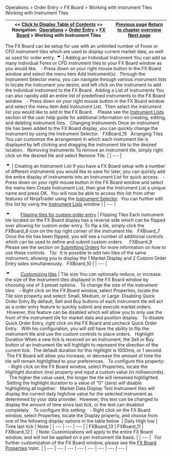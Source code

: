 ﻿
Operations \> Order Entry \> FX Board \> Working with Instrument Tiles
Working with Instrument Tiles

| \<\< [Click to Display Table of Contents](working_with_instrument_tiles_fx_board.md) \>\> **Navigation:**     [Operations](operations.md) \> [Order Entry](order_entry.md) \> [FX Board](fx_board.md) \> Working with Instrument Tiles | [Previous page](display_overview_fx_board.md) [Return to chapter overview](fx_board.md) [Next page](submitting_orders_fx_board.md) |
| --- | --- |
The FX Board can be setup for use with an unlimited number of Forex or CFD instrument tiles which are used to display current market data, as well as used for order entry.
![tog_minus](tog_minus.gif)
| Adding an Individual Instrument You can add as many individual Forex or CFD instrument tiles to your FX Board window as you would like.   - Press down on your right mouse button in the FX Board window and select the menu item Add Instrument(s).  Through the Instrument Selector menu, you can navigate through various instrument lists to locate the instrument you desire, and left click on the instrument to add the individual instrument to the FX Board.  Adding a List of Instruments You can also rapidly add an entire list of predefined instruments to the FX Board window.   - Press down on your right mouse button in the FX Board window and select the menu item Add Instrument List.  Then select the instrument list you would like to add to the FX Board.    Please see the [Instrument Lists](instrument_lists.md) section of the user help guide for additional information on creating, editing, and deleting instrument lists.   Changing Instruments Once an instrument tile has been added to the FX Board display, you can quickly change the instrument by using the Instrument Selector.   FXBoard_15   Arranging Tiles You can customize the arrangement in which each instrument tile is displayed by left clicking and dragging the instrument tile to the desired location.   Removing Instruments To remove an instrument tile, simply right click on the desired tile and select Remove Tile. |
| --- |

![tog_minus](tog_minus.gif)
| Creating an Instrument List If you have a FX Board setup with a number of different instruments you would like to save for later, you can quickly add the entire display of instruments into an Instrument List for quick access.   - Press down on your right mouse button in the FX Board window and select the menu item Create Instrument List, then give the Instrument List a unique name and press OK.  You will now be able to access this list from other features of NinjaTrader using the [Instrument Selector](instrumentselector.md).  You can further edit this list by using the [Instrument Lists](instrument_lists.md) window |
| --- |

![tog_minus](tog_minus.gif)        [Flipping tiles for custom order entry](javascript:HMToggle('toggle','FlippingTilesForCustomOrderEntry','FlippingTilesForCustomOrderEntry_ICON'))
| Flipping Tiles Each instrument tile located on the FX Board display has a reverse side which can be flipped over allowing for custom order entry. To flip a tile, simply click the FXBoard_8 icon on the top right corner of the instrument tile.   FXBoard_7   Once the tile has been flipped, you will see a number of additional controls which can be used to define and submit custom orders.     FXBoard_9   Please see the section on [Submitting Orders](submitting_orders_fx_board.md) for more information on how to use these controls.   Tip:  It is possible to add two tiles of the same instrument, allowing you to display the 1 Market Display and 2 Custom Order Entry sides simultaneously.    FXBoard_10 |
| --- |

![tog_minus](tog_minus.gif)        [Customizing tiles](javascript:HMToggle('toggle','CustomizingTiles','CustomizingTiles_ICON'))
| Tile size You can optionally reduce, or increase the size of the instrument tiles displayed in the FX Board window by choosing one of 3 preset options.    To change the size of the instrument tiles:   - Right click on the FX Board window, select Properties, locate the Tile size property and select: Small, Medium, or Large  Disabling Quick Order Entry By default, Sell and Buy buttons of each instrument tile will act as a order entry feature to quickly submit and execute market orders.  However, this feature can be disabled which will allow you to only use the front of the instrument tile for market data and position display.   To disable Quick Order Entry, right click on the FX Board and uncheck Quick Order Entry.   With his configuration, you will still have the ability to flip the instrument tile and use the custom controls to place orders.   Highlight Duration When a new tick is received on an instrument, the Sell or Buy button of an instrument tile will highlight to represent the direction of the current tick.  The default duration for this highlight is 1000ms, or 1 second.  The FX Board will allow you increase, or decrease the amount of time the tile will remain highlighted to your preferences.    To configure this property:    - Right click on the FX Board window, select Properties, locate the Highlight duration (ms) property and input a custom value (in milliseconds).    The higher the value used, the longer the tile will remained highlighted.  Setting the highlight duration to a value of "0" (zero) will disable highlighting all together.   Market Data Display Text Instrument tiles will display the current daily high/low value for the selected instrument as determined by your data provider.  However, this text can be changed to display the amount of time since last tick, or the text can disabled completely.   To configure this setting:    - Right click on the FX Board window, select Properties, locate the Display property, and choose from one of the following display options in the table below    | Daily High low | Time last tick | None | | --- | --- | --- | | FXBoard_13 | FXBoard_11 | FXBoard_12 |        | Note: Customizations will apply to the entire FX Board window, and will not be applied on a per instrument tile basis. | | --- |      For further customization of the FX Board window, please see the [FX Board Properties](properties_fx_board.md) topic. |
| --- | --- | --- | --- | --- | --- | --- | --- |
